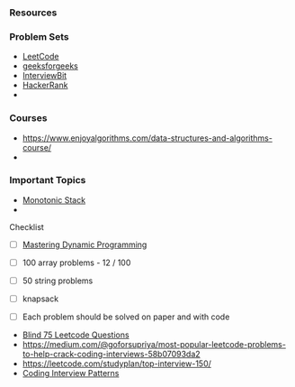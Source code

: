 ### Resources


### Problem Sets
- [LeetCode](https://leetcode.com/problemset/all-code-essentials/?page=1)
- [geeksforgeeks](https://www.geeksforgeeks.org/explore?page=1&sortBy=submissions)
- [InterviewBit](https://www.interviewbit.com/)
- [HackerRank](https://www.hackerrank.com/domains/algorithms?filters%5Bdifficulty%5D%5B%5D=medium)
- 

### Courses
- https://www.enjoyalgorithms.com/data-structures-and-algorithms-course/
- 

### Important Topics
- [Monotonic Stack](https://www.geeksforgeeks.org/introduction-to-monotonic-stack-2/)
- 


   
Checklist
- [ ] [Mastering Dynamic Programming](https://www.youtube.com/watch?v=Hdr64lKQ3e4)
- [ ] 100 array problems - 12 / 100
- [ ] 50 string problems
- [ ] knapsack
- [ ] Each problem should be solved on paper and with code


- [Blind 75 Leetcode Questions](https://leetcode.com/discuss/general-discussion/460599/blind-75-leetcode-questions)
- https://medium.com/@goforsupriya/most-popular-leetcode-problems-to-help-crack-coding-interviews-58b07093da2
- https://leetcode.com/studyplan/top-interview-150/
- [Coding Interview Patterns](https://dvpr.gitbook.io/coding-interview-patterns)



